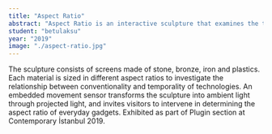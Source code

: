 ```yaml
---
title: "Aspect Ratio"
abstract: "Aspect Ratio is an interactive sculpture that examines the two-dimensional relationship between display screens and surfaces through prehistoric materials."
student: "betulaksu"
year: "2019"
image: "./aspect-ratio.jpg"
---
```

The sculpture consists of screens made of stone, bronze, iron and plastics. Each material is sized in different aspect ratios to investigate the relationship between conventionality and temporality of technologies.
An embedded movement sensor transforms the sculpture into ambient light through projected light, and invites visitors to intervene in determining the aspect ratio of everyday gadgets.
Exhibited as part of Plugin section at Contemporary İstanbul 2019.